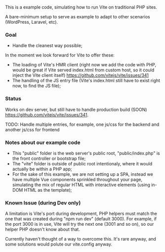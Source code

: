 This is a example code, simulating how to run Vite on traditional PHP sites.

A bare-minimum setup to serve as example to adapt to other scenarios (WordPress, Laravel, etc).

### Goal

- Handle the cleanest way possible;

In the moment we look forward for Vite to offer these:

- The loading of Vite's HMR client (right now we add the code with PHP, would be great if Vite served index.html from custom host, so it could inject the Vite client itself) https://github.com/vitejs/vite/issues/341
- The handling of the JS entry file (Vite's index.html still have to exist right now, to find the JS file);

### Status

Works on dev server, but still have to handle production build (SOON) https://github.com/vitejs/vite/issues/341.

TODO: Handle multiple entries, for example, one js/css for the backend and another js/css for frontend

### Notes about our example code

- This "public" folder is the web server's public root, "public/index.php" is the front controller or bootstrap file;
- The "vite" folder is outside of public root intentionaly, where it would actually be within a PHP app;
- For the sake of this example, we are not setting up a SPA, instead we have multiple Vue components sprinkled throughout your page, simulating the mix of regular HTML with interactive elements (using in-DOM HTML as the template);

### Known Issue (during Dev only)

A limitation is Vite's port during development, PHP helpers must match the one that was created during "npm run dev" (default 3000). For example, if the port 3000 is in use, Vite will try the next one (3001 and so on), so our helper PHP doesn't know about that.

Currently haven't thought of a way to overcome this. It's rare anyway, and some solutions would polute our vite.config anyway.
